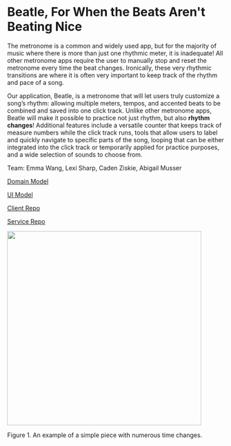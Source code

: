 # Beatle, For When the Beats Aren't Beating Nice

The metronome is a common and widely used app, but for the majority of music where there is more than just one rhythmic meter, it is inadequate! All other metronome apps require the user to manually stop and reset the metronome every time the beat changes. Ironically, these very rhythmic transitions are where it is often very important to keep track of the rhythm and pace of a song. 

Our application, Beatle, is a metronome that will let users truly customize a song’s rhythm: allowing multiple meters, tempos, and accented beats to be combined and saved into one click track. Unlike other metronome apps, Beatle will make it possible to practice not just rhythm, but also **rhythm changes**! Additional features include a versatile counter that keeps track of measure numbers while the click track runs, tools that allow users to label and quickly navigate to specific parts of the song, looping that can be either integrated into the click track or temporarily applied for practice purposes, and a wide selection of sounds to choose from.

Team: Emma Wang, Lexi Sharp, Caden Ziskie, Abigail Musser

[Domain Model](https://github.com/calvin-cs262-FA23-teamD/Project/blob/main/img/Domain-Model.jpg)

[UI Model](https://github.com/calvin-cs262-FA23-teamD/Project/blob/main/img/UI-Model.jpg)

[Client Repo](https://github.com/calvin-cs262-FA23-teamD/Client)

[Service Repo](https://github.com/calvin-cs262-FA23-teamD/Service)

<img src="https://github.com/calvin-cs262-FA23-teamD/Project/assets/128867721/79260b92-fab4-4de1-9614-a610671962d0" width="450"/>

Figure 1. An example of a simple piece with numerous time changes.
